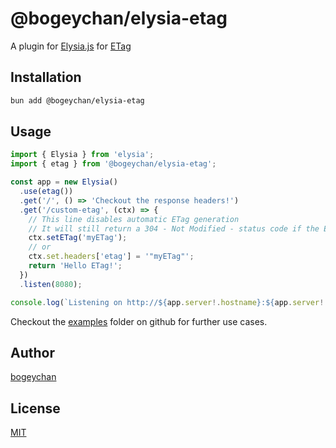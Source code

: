 # @bogeychan/elysia-etag

A plugin for [Elysia.js](https://elysiajs.com) for [ETag](https://http.dev/etag)

## Installation

```bash
bun add @bogeychan/elysia-etag
```

## Usage

```ts
import { Elysia } from 'elysia';
import { etag } from '@bogeychan/elysia-etag';

const app = new Elysia()
  .use(etag())
  .get('/', () => 'Checkout the response headers!')
  .get('/custom-etag', (ctx) => {
    // This line disables automatic ETag generation
    // It will still return a 304 - Not Modified - status code if the ETag matches
    ctx.setETag('myETag');
    // or
    ctx.set.headers['etag'] = '"myETag"';
    return 'Hello ETag!';
  })
  .listen(8080);

console.log(`Listening on http://${app.server!.hostname}:${app.server!.port}`);
```

Checkout the [examples](./examples) folder on github for further use cases.

## Author

[bogeychan](https://github.com/bogeychan)

## License

[MIT](LICENSE)
